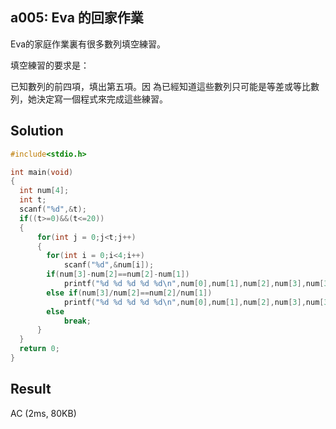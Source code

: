 ## a005: Eva 的回家作業
Eva的家庭作業裏有很多數列填空練習。

填空練習的要求是：

已知數列的前四項，填出第五項。因 為已經知道這些數列只可能是等差或等比數列，她決定寫一個程式來完成這些練習。

## Solution
```C
#include<stdio.h>

int main(void)
{
  int num[4];
  int t;
  scanf("%d",&t);
  if((t>=0)&&(t<=20))
  {
      for(int j = 0;j<t;j++)
      {
        for(int i = 0;i<4;i++)
            scanf("%d",&num[i]);
        if(num[3]-num[2]==num[2]-num[1])
            printf("%d %d %d %d %d\n",num[0],num[1],num[2],num[3],num[3]+(num[2]-num[1]));
        else if(num[3]/num[2]==num[2]/num[1])
            printf("%d %d %d %d %d\n",num[0],num[1],num[2],num[3],num[3]*(num[2]/num[1]));
        else
            break;
      }
  }
  return 0;
}
```
## Result
AC (2ms, 80KB)
